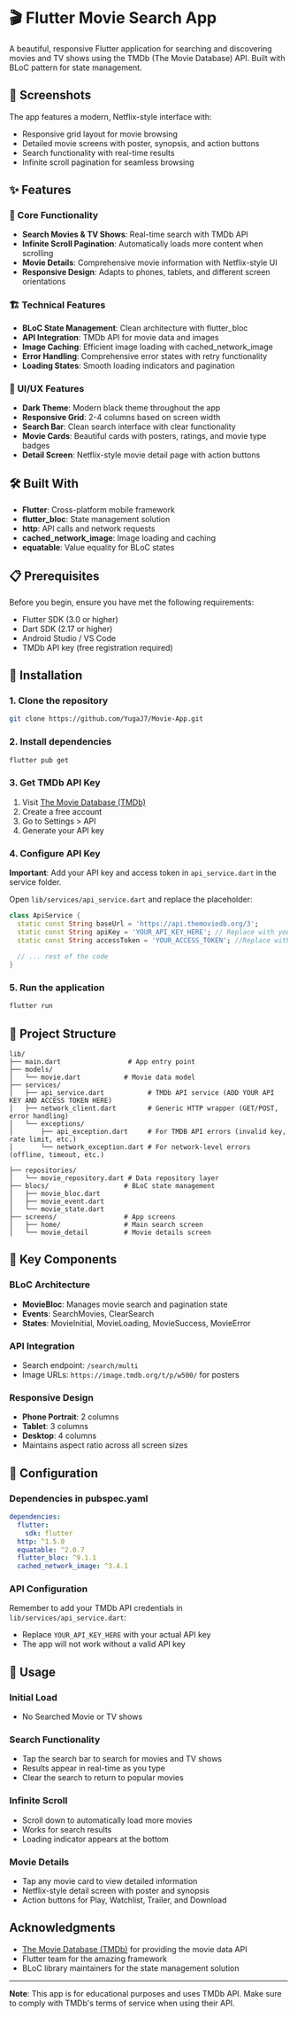 # 🎬 Flutter Movie Search App

A beautiful, responsive Flutter application for searching and discovering movies and TV shows using the TMDb (The Movie Database) API. Built with BLoC pattern for state management.

## 📱 Screenshots

The app features a modern, Netflix-style interface with:
- Responsive grid layout for movie browsing
- Detailed movie screens with poster, synopsis, and action buttons
- Search functionality with real-time results
- Infinite scroll pagination for seamless browsing

## ✨ Features

### 🎯 Core Functionality
- **Search Movies & TV Shows**: Real-time search with TMDb API
- **Infinite Scroll Pagination**: Automatically loads more content when scrolling
- **Movie Details**: Comprehensive movie information with Netflix-style UI
- **Responsive Design**: Adapts to phones, tablets, and different screen orientations

### 🏗️ Technical Features
- **BLoC State Management**: Clean architecture with flutter_bloc
- **API Integration**: TMDb API for movie data and images
- **Image Caching**: Efficient image loading with cached_network_image
- **Error Handling**: Comprehensive error states with retry functionality
- **Loading States**: Smooth loading indicators and pagination

### 📱 UI/UX Features
- **Dark Theme**: Modern black theme throughout the app
- **Responsive Grid**: 2-4 columns based on screen width
- **Search Bar**: Clean search interface with clear functionality
- **Movie Cards**: Beautiful cards with posters, ratings, and movie type badges
- **Detail Screen**: Netflix-style movie detail page with action buttons

## 🛠️ Built With

- **Flutter**: Cross-platform mobile framework
- **flutter_bloc**: State management solution
- **http**: API calls and network requests
- **cached_network_image**: Image loading and caching
- **equatable**: Value equality for BLoC states

## 📋 Prerequisites

Before you begin, ensure you have met the following requirements:
- Flutter SDK (3.0 or higher)
- Dart SDK (2.17 or higher)
- Android Studio / VS Code
- TMDb API key (free registration required)

## 🚀 Installation

### 1. Clone the repository
```bash
git clone https://github.com/YugaJ7/Movie-App.git
```

### 2. Install dependencies
```bash
flutter pub get
```

### 3. Get TMDb API Key
1. Visit [The Movie Database (TMDb)](https://www.themoviedb.org/)
2. Create a free account
3. Go to Settings > API
4. Generate your API key

### 4. Configure API Key
**Important**: Add your API key and access token in `api_service.dart` in the service folder.

Open `lib/services/api_service.dart` and replace the placeholder:

```dart
class ApiService {
  static const String baseUrl = 'https://api.themoviedb.org/3';
  static const String apiKey = 'YOUR_API_KEY_HERE'; // Replace with your TMDb API key
  static const String accessToken = 'YOUR_ACCESS_TOKEN'; //Replace with your TMDb access token
  
  // ... rest of the code
}
```

### 5. Run the application
```bash
flutter run
```

## 📁 Project Structure

```
lib/
├── main.dart                 # App entry point
├── models/
│   └── movie.dart           # Movie data model
├── services/
│   ├── api_service.dart           # TMDb API service (ADD YOUR API KEY AND ACCESS TOKEN HERE)
│   ├── network_client.dart        # Generic HTTP wrapper (GET/POST, error handling)
│   └── exceptions/
│       ├── api_exception.dart     # For TMDB API errors (invalid key, rate limit, etc.)
│       └── network_exception.dart # For network-level errors (offline, timeout, etc.)

├── repositories/
│   └── movie_repository.dart # Data repository layer
├── blocs/                   # BLoC state management
│   ├── movie_bloc.dart
│   ├── movie_event.dart
│   └── movie_state.dart
├── screens/                 # App screens
│   ├── home/                # Main search screen
│   └── movie_detail         # Movie details screen
```

## 🎨 Key Components

### BLoC Architecture
- **MovieBloc**: Manages movie search and pagination state
- **Events**: SearchMovies, ClearSearch
- **States**: MovieInitial, MovieLoading, MovieSuccess, MovieError

### API Integration
- Search endpoint: `/search/multi`
- Image URLs: `https://image.tmdb.org/t/p/w500/` for posters

### Responsive Design
- **Phone Portrait**: 2 columns
- **Tablet**: 3 columns
- **Desktop**: 4 columns
- Maintains aspect ratio across all screen sizes

## 🔧 Configuration

### Dependencies in pubspec.yaml
```yaml
dependencies:
  flutter:
    sdk: flutter
  http: ^1.5.0
  equatable: ^2.0.7
  flutter_bloc: ^9.1.1
  cached_network_image: ^3.4.1
```

### API Configuration
Remember to add your TMDb API credentials in `lib/services/api_service.dart`:
- Replace `YOUR_API_KEY_HERE` with your actual API key
- The app will not work without a valid API key

## 🚀 Usage

### Initial Load
- No Searched Movie or TV shows

### Search Functionality
- Tap the search bar to search for movies and TV shows
- Results appear in real-time as you type
- Clear the search to return to popular movies

### Infinite Scroll
- Scroll down to automatically load more movies
- Works for search results
- Loading indicator appears at the bottom

### Movie Details
- Tap any movie card to view detailed information
- Netflix-style detail screen with poster and synopsis
- Action buttons for Play, Watchlist, Trailer, and Download



## Acknowledgments

- [The Movie Database (TMDb)](https://www.themoviedb.org/) for providing the movie data API
- Flutter team for the amazing framework
- BLoC library maintainers for the state management solution

---

**Note**: This app is for educational purposes and uses TMDb API. Make sure to comply with TMDb's terms of service when using their API.